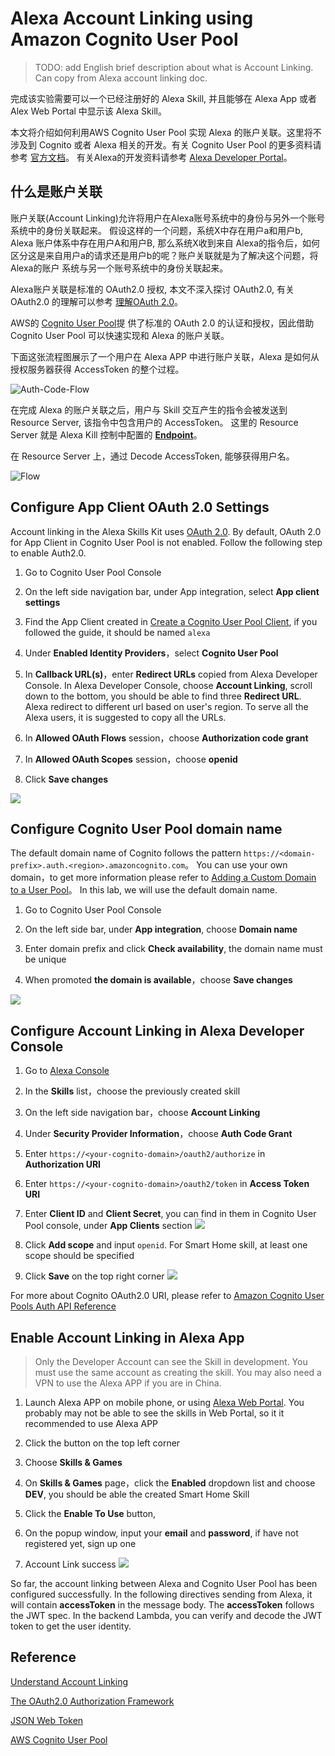 # Alexa Account Linking using Amazon Cognito User Pool

> TODO: add English brief description about what is Account Linking. Can copy from Alexa account linking doc.

完成该实验需要可以一个已经注册好的 Alexa Skill, 并且能够在 Alexa App 或者 Alex Web Portal 中显示该 Alexa Skill。

本文将介绍如何利用AWS Cognito User Pool 实现 Alexa 的账户关联。这里将不涉及到 Cognito 或者 Alexa 相关的开发。有关 Cognito User Pool 的更多资料请参考
[官方文档](https://docs.aws.amazon.com/cognito/latest/developerguide/cognito-user-identity-pools.html)。
有关Alexa的开发资料请参考 [Alexa Developer Portal](https://developer.amazon.com/alexa)。

## 什么是账户关联
账户关联(Account Linking)允许将用户在Alexa账号系统中的身份与另外一个账号系统中的身份关联起来。
假设这样的一个问题，系统X中存在用户a和用户b, Alexa 账户体系中存在用户A和用户B, 那么系统X收到来自
Alexa的指令后，如何区分这是来自用户a的请求还是用户b的呢？账户关联就是为了解决这个问题，将Alexa的账户
系统与另一个账号系统中的身份关联起来。

Alexa账户关联是标准的 OAuth2.0 授权, 本文不深入探讨 OAuth2.0, 有关 OAuth2.0 的理解可以参考
[理解OAuth 2.0](http://www.ruanyifeng.com/blog/2014/05/oauth_2_0.html)。

AWS的 [Cognito User Pool](https://docs.aws.amazon.com/zh_cn/cognito/latest/developerguide/cognito-user-identity-pools.html)提
供了标准的 OAuth 2.0 的认证和授权，因此借助 Cognito User Pool 可以快速实现和 Alexa 的账户关联。

下面这张流程图展示了一个用户在 Alexa APP 中进行账户关联，Alexa 是如何从授权服务器获得 AccessToken 的整个过程。

![Auth-Code-Flow](http://cdn.quickstart.org.cn/assets/alexa/account-linking/auth-code-flow.png)

在完成 Alexa 的账户关联之后，用户与 Skill 交互产生的指令会被发送到 Resource Server, 该指令中包含用户的 AccessToken。
这里的 Resource Server 就是 Alexa Kill 控制中配置的 [**Endpoint**](https://developer.amazon.com/zh/docs/custom-skills/host-a-custom-skill-as-a-web-service.html)。

在 Resource Server 上，通过 Decode AccessToken, 能够获得用户名。

![Flow](http://cdn.quickstart.org.cn/assets/alexa/account-linking/skill-interaction-flow.png)

## Configure App Client OAuth 2.0 Settings

Account linking in the Alexa Skills Kit uses [OAuth 2.0](https://tools.ietf.org/html/rfc6749). 
By default, OAuth 2.0 for App Client in Cognito User Pool is not enabled. Follow the following
step to enable Auth2.0.

1. Go to Cognito User Pool Console

1. On the left side navigation bar, under App integration, select **App client settings**

1. Find the App Client created in [Create a Cognito User Pool Client](#create-a-cognito-user-pool-client), if you
followed the guide, it should be named `alexa`

1. Under **Enabled Identity Providers**，select **Cognito User Pool**

1. In **Callback URL(s)**，enter **Redirect URLs** copied from Alexa Developer Console. In Alexa Developer Console,
choose **Account Linking**, scroll down to the bottom, you should be able to find three **Redirect URL**. Alexa redirect 
to different url based on user's region. To serve all the Alexa users, it is suggested to copy all the URLs.

1. In **Allowed OAuth Flows** session，choose **Authorization code grant**

1. In **Allowed OAuth Scopes** session，choose **openid**

1. Click **Save changes**

![](assets/configure-cup-oauth.png)


## Configure Cognito User Pool domain name

The default domain name of Cognito follows the pattern `https://<domain-prefix>.auth.<region>.amazoncognito.com`。
You can use your own domain，to get more information please refer to 
[Adding a Custom Domain to a User Pool](https://docs.aws.amazon.com/cognito/latest/developerguide/cognito-user-pools-add-custom-domain.html#cognito-user-pools-add-custom-domain-adding)。
In this lab, we will use the default domain name.

1. Go to Cognito User Pool Console

1. On the left side bar, under **App integration**, choose **Domain name**

1. Enter domain prefix and click **Check availability**, the domain name must be unique

1. When promoted **the domain is available**，choose **Save changes**

![](assets/cognito-domain.png)


## Configure Account Linking in Alexa Developer Console

1. Go to [Alexa Console](https://developer.amazon.com/alexa/console/ask)

1. In the **Skills** list，choose the previously created skill

1. On the left side navigation bar，choose **Account Linking**

1. Under **Security Provider Information**，choose **Auth Code Grant**

1. Enter `https://<your-cognito-domain>/oauth2/authorize` in **Authorization URI**

1. Enter `https://<your-cognito-domain>/oauth2/token` in **Access Token URI**

1. Enter **Client ID** and **Client Secret**, you can find in them in Cognito User Pool console, under **App Clients** section
![](assets/find-client-credentials.png)

1. Click **Add scope** and input `openid`. For Smart Home skill, at least one scope should be specified

1. Click **Save** on the top right corner
![](assets/configure-alexa-account-linking.png)

For more about Cognito OAuth2.0 URI, please refer to 
[Amazon Cognito User Pools Auth API Reference](https://docs.aws.amazon.com/cognito/latest/developerguide/cognito-userpools-server-contract-reference.html)

## Enable Account Linking in Alexa App

> Only the Developer Account can see the Skill in development. You must use the same account as creating
> the skill. You may also need a VPN to use the Alexa APP if you are in China.

1. Launch Alexa APP on mobile phone, or using [Alexa Web Portal](https://alexa.amazon.com/spa/index.html). 
You probably may not be able to see the skills in Web Portal, so it it recommended to use Alexa APP 

1. Click the button on the top left corner

1. Choose **Skills & Games** 

1. On **Skills & Games** page，click the **Enabled** dropdown list and choose **DEV**, you should be able
the created Smart Home Skill

1. Click the **Enable To Use** button, 

1. On the popup window, input your **email** and **password**, if have not registered yet, sign up one

1. Account Link success
![](assets/account-linking-success.jpeg)

So far, the account linking between Alexa and Cognito User Pool has been configured successfully. In 
the following directives sending from Alexa, it will contain **accessToken** in the message body. 
The **accessToken** follows the JWT spec. In the backend Lambda, you can verify and decode the JWT token
to get the user identity.

## Reference
[Understand Account Linking](https://developer.amazon.com/docs/account-linking/understand-account-linking.html)

[The OAuth2.0 Authorization Framework](https://tools.ietf.org/html/rfc6749)

[JSON Web Token](https://en.wikipedia.org/wiki/JSON_Web_Token)

[AWS Cognito User Pool](https://docs.aws.amazon.com/zh_cn/cognito/latest/developerguide/cognito-user-identity-pools.html)
